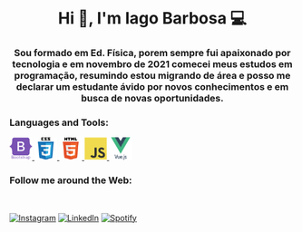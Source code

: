 <h1 align="center">Hi 👋, I'm Iago Barbosa 💻</h1>
<h3 align="center">Sou formado em Ed. Física, porem sempre fui apaixonado por tecnologia e em novembro de 2021 comecei meus estudos em programação, resumindo estou migrando de área e posso me declarar um estudante ávido por novos conhecimentos e em busca de novas oportunidades.</h3>


<p align="left">
</p>

<h3 align="left">Languages and Tools:</h3>
<p align="left"> <a href="https://getbootstrap.com" target="_blank" rel="noreferrer"> <img src="https://raw.githubusercontent.com/devicons/devicon/master/icons/bootstrap/bootstrap-plain-wordmark.svg" alt="bootstrap" width="40" height="40"/> </a> <a href="https://www.w3schools.com/css/" target="_blank" rel="noreferrer"> <img src="https://raw.githubusercontent.com/devicons/devicon/master/icons/css3/css3-original-wordmark.svg" alt="css3" width="40" height="40"/> </a> <a href="https://www.w3.org/html/" target="_blank" rel="noreferrer"> <img src="https://raw.githubusercontent.com/devicons/devicon/master/icons/html5/html5-original-wordmark.svg" alt="html5" width="40" height="40"/> </a> <a href="https://developer.mozilla.org/en-US/docs/Web/JavaScript" target="_blank" rel="noreferrer"> <img src="https://raw.githubusercontent.com/devicons/devicon/master/icons/javascript/javascript-original.svg" alt="javascript" width="40" height="40"/> </a> <a href="https://vuejs.org/" target="_blank" rel="noreferrer"> <img src="https://raw.githubusercontent.com/devicons/devicon/master/icons/vuejs/vuejs-original-wordmark.svg" alt="vuejs" width="40" height="40"/> </a> </p>

<h3>Follow me around the Web:</h3><br/>

<a href="https://www.instagram.com/iagobarbosa_personal/" rel="nofollow"><img src="https://camo.githubusercontent.com/aeae2a3161b41bfd70e4a3f2ef4fb492467705c98f31603d680fcf430a12e3a6/68747470733a2f2f696d672e736869656c64732e696f2f62616467652f2d496e7374616772616d2d4534343035463f7374796c653d666c6174266c6f676f436f6c6f723d666666266c6f676f3d496e7374616772616d" alt="Instagram" data-canonical-src="https://img.shields.io/badge/-Instagram-E4405F?style=flat&amp;logoColor=fff&amp;logo=Instagram" style="max-width: 100%;"></a>
<a href="https://www.linkedin.com/in/iago-barbosa-7a7a75237/" rel="nofollow"><img src="https://camo.githubusercontent.com/0d1aae708c85968cb10fda898d89d8ec2412e46fa3be8254bbd8f7ccf2bfcd2c/68747470733a2f2f696d672e736869656c64732e696f2f62616467652f2d4c696e6b6564496e2d3041363643323f7374796c653d666c6174266c6f676f436f6c6f723d666666266c6f676f3d4c696e6b6564496e" alt="LinkedIn" data-canonical-src="https://img.shields.io/badge/-LinkedIn-0A66C2?style=flat&amp;logoColor=fff&amp;logo=LinkedIn" style="max-width: 100%;"></a>
<a href="https://open.spotify.com/user/12182980999" rel="nofollow"><img src="https://camo.githubusercontent.com/392da3cd454e1690d467efff2637e7d25bab581831093d176aa040fd72079344/68747470733a2f2f696d672e736869656c64732e696f2f62616467652f2d53706f746966792d3145443736303f7374796c653d666c6174266c6f676f436f6c6f723d666666266c6f676f3d53706f74696679" alt="Spotify" data-canonical-src="https://img.shields.io/badge/-Spotify-1ED760?style=flat&amp;logoColor=fff&amp;logo=Spotify" style="max-width: 100%;"></a>


